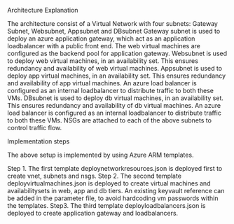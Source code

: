 
Architecture Explanation

The architecture consist of a Virtual Network with four subnets: Gateway Subnet, Websubnet, Appsubnet and DBsubnet
Gateway subnet is used to deploy an azure application gateway, which act as an application loadbalancer with a public front end. The web virtual machines are configured as the backend pool for application gateway.
Websubnet is used to deploy web virtual machines, in an availability set. This ensures redundancy and availability of web virtual machines.
Appsubnet is used to deploy app virtual machines, in an availability set. This ensures redundancy and availability of app virtual machines. An azure load balancer is configured as an internal loadbalancer to distribute traffic to both these VMs.
DBsubnet is used to deploy db virtual machines, in an availability set. This ensures redundancy and availability of db virtual machines. An azure load balancer is configured as an internal loadbalancer to distribute traffic to both these VMs.
NSGs are attached to each of the above subnets to control traffic flow.

Implementation steps

The above setup is implemented by using Azure ARM templates. 

Step 1. The first template deploynetworkresources.json is deployed first to create vnet, subnets and nsgs. 
Step 2. The second template deployvirtualmachines.json is deployed to create virtual machines and availabilitysets in web, app and db tiers. An existing keyvault reference can be added in the parameter file, to avoid hardcoding vm passwords within the templates.
Step3. The third template deployloadbalancers.json is deployed to create application gateway and loadbalancers.



